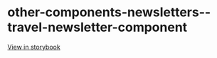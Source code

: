 # other-components-newsletters--travel-newsletter-component

[View in storybook](https://raw.githack.com/Independent-Digital-News-and-Media-Ltd/indy-pwamp-sb/PR-1945-sb/index.html?path=/story/other-components-newsletters--travel-newsletter-component)